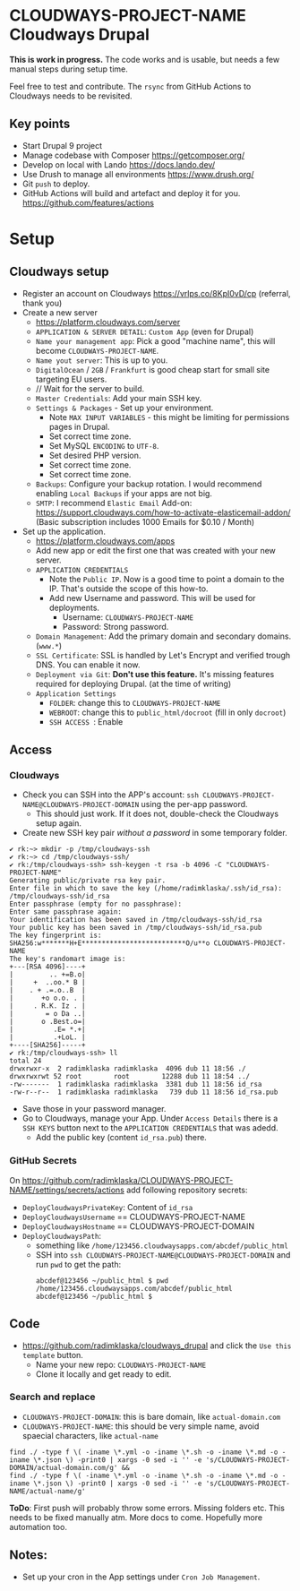 # CLOUDWAYS-PROJECT-NAME Cloudways Drupal

**This is work in progress.** The code works and is usable, but needs a few manual steps during setup time.

Feel free to test and contribute. The `rsync` from GitHub Actions to Cloudways needs to be revisited.

## Key points
* Start Drupal 9 project
* Manage codebase with Composer https://getcomposer.org/
* Develop on local with Lando https://docs.lando.dev/
* Use Drush to manage all environments https://www.drush.org/
* Git `push` to deploy.
* GitHub Actions will build and artefact and deploy it for you. https://github.com/features/actions

# Setup

## Cloudways setup

* Register an account on Cloudways https://vrlps.co/8KpI0vD/cp (referral, thank you)
* Create a new server
  * https://platform.cloudways.com/server
  * `APPLICATION & SERVER DETAIL`: `Custom App` (even for Drupal)
  * `Name your management app`: Pick a good "machine name", this will become `CLOUDWAYS-PROJECT-NAME`.
  * `Name yout server`: This is up to you.
  * `DigitalOcean` / `2GB` / `Frankfurt` is good cheap start for small site targeting EU users.
  * // Wait for the server to build.
  * `Master Credentials`: Add your main SSH key.
  * `Settings & Packages` - Set up your environment.
    * Note `MAX INPUT VARIABLES` - this might be limiting for permissions pages in Drupal.
    * Set correct time zone.
    * Set MySQL `ENCODING` to `UTF-8`.
    * Set desired PHP version.
    * Set correct time zone.
    * Set correct time zone.
  * `Backups`: Configure your backup rotation. I would recommend enabling `Local Backups` if your apps are not big.
  * `SMTP`: I recommend `Elastic Email` Add-on: https://support.cloudways.com/how-to-activate-elasticemail-addon/ (Basic subscription includes 1000 Emails for $0.10 / Month)
* Set up the application.
  * https://platform.cloudways.com/apps
  * Add new app or edit the first one that was created with your new server. 
  * `APPLICATION CREDENTIALS`
    * Note the `Public IP`. Now is a good time to point a domain to the IP. That's outside the scope of this how-to.
    * Add new Username and password. This will be used for deployments.
        * Username: `CLOUDWAYS-PROJECT-NAME`
        * Password: Strong password.
  * `Domain Management`: Add the primary domain and secondary domains. (`www.*`)
  * `SSL Certificate`: SSL is handled by Let's Encrypt and verified trough DNS. You can enable it now.
  * `Deployment via Git`: **Don't use this feature.** It's missing features required for deploying Drupal. (at the time of writing)
  * `Application Settings`
    * `FOLDER`: change this to `CLOUDWAYS-PROJECT-NAME`
    * `WEBROOT`: change this to `public_html/docroot` (fill in only `docroot`)
    * `SSH ACCESS `: Enable

## Access

### Cloudways

* Check you can SSH into the APP's account: `ssh CLOUDWAYS-PROJECT-NAME@CLOUDWAYS-PROJECT-DOMAIN` using the per-app password.
  * This should just work. If it does not, double-check the Cloudways setup again.
* Create new SSH key pair *without a password* in some temporary folder.
```
✔ rk:~> mkdir -p /tmp/cloudways-ssh
✔ rk:~> cd /tmp/cloudways-ssh/
✔ rk:/tmp/cloudways-ssh> ssh-keygen -t rsa -b 4096 -C "CLOUDWAYS-PROJECT-NAME"
Generating public/private rsa key pair.
Enter file in which to save the key (/home/radimklaska/.ssh/id_rsa): /tmp/cloudways-ssh/id_rsa
Enter passphrase (empty for no passphrase): 
Enter same passphrase again: 
Your identification has been saved in /tmp/cloudways-ssh/id_rsa
Your public key has been saved in /tmp/cloudways-ssh/id_rsa.pub
The key fingerprint is:
SHA256:w*******H+E**************************O/u**o CLOUDWAYS-PROJECT-NAME
The key's randomart image is:
+---[RSA 4096]----+
|         .. +=B.o|
|     +  ..oo.* B |
|    . + .=.o..B  |
|       +o o.o. . |
|     . R.K. Iz . |
|        = o Da ..|
|       o .Best.o=|
|          .E= *.+|
|          .+LoL. |
+----[SHA256]-----+
✔ rk:/tmp/cloudways-ssh> ll
total 24
drwxrwxr-x  2 radimklaska radimklaska  4096 dub 11 18:56 ./
drwxrwxrwt 52 root        root        12288 dub 11 18:54 ../
-rw-------  1 radimklaska radimklaska  3381 dub 11 18:56 id_rsa
-rw-r--r--  1 radimklaska radimklaska   739 dub 11 18:56 id_rsa.pub
```
* Save those in your password manager.
* Go to Cloudways, manage your App. Under `Access Details` there is a `SSH KEYS` button next to the `APPLICATION CREDENTIALS` that was adedd.
  * Add the public key (content `id_rsa.pub`) there.

### GitHub Secrets

On https://github.com/radimklaska/CLOUDWAYS-PROJECT-NAME/settings/secrets/actions add following repository secrets:

* `DeployCloudwaysPrivateKey`: Content of `id_rsa`
* `DeployCloudwaysUsername` == CLOUDWAYS-PROJECT-NAME
* `DeployCloudwaysHostname` == CLOUDWAYS-PROJECT-DOMAIN
* `DeployCloudwaysPath`:
  * something like `/home/123456.cloudwaysapps.com/abcdef/public_html`
  * SSH into `ssh CLOUDWAYS-PROJECT-NAME@CLOUDWAYS-PROJECT-DOMAIN` and run `pwd` to get the path:
    ```
    abcdef@123456 ~/public_html $ pwd
    /home/123456.cloudwaysapps.com/abcdef/public_html
    abcdef@123456 ~/public_html $
    ```

## Code

* https://github.com/radimklaska/cloudways_drupal and click the `Use this template` button.
  * Name your new repo: `CLOUDWAYS-PROJECT-NAME`
  * Clone it locally and get ready to edit.  

### Search and replace

* `CLOUDWAYS-PROJECT-DOMAIN`: this is bare domain, like `actual-domain.com`
* `CLOUDWAYS-PROJECT-NAME`: this should be very simple name, avoid spaecial characters, like `actual-name`

```
find ./ -type f \( -iname \*.yml -o -iname \*.sh -o -iname \*.md -o -iname \*.json \) -print0 | xargs -0 sed -i '' -e 's/CLOUDWAYS-PROJECT-DOMAIN/actual-domain.com/g' &&
find ./ -type f \( -iname \*.yml -o -iname \*.sh -o -iname \*.md -o -iname \*.json \) -print0 | xargs -0 sed -i '' -e 's/CLOUDWAYS-PROJECT-NAME/actual-name/g'
```

**ToDo**: First push will probably throw some errors. Missing folders etc. This needs to be fixed manually atm. More docs to come. Hopefully more automation too.

## Notes:
* Set up your cron in the App settings under `Cron Job Management`.
